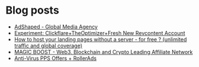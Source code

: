 # Blog posts
<!-- BLOG-POST-LIST:START -->
- [AdShaped - Global Media Agency](https://afflift.com/f/threads/adshaped-global-media-agency.7136/)
- [Experiment: Clickflare+TheOptimizer+Fresh New Revcontent Account](https://afflift.com/f/threads/experiment-clickflare-theoptimizer-fresh-new-revcontent-account.10545/)
- [How to host your landing pages without a server - for free ? &lpar;unlimited traffic and global coverage&rpar;](https://afflift.com/f/threads/how-to-host-your-landing-pages-without-a-server-for-free-unlimited-traffic-and-global-coverage.10527/)
- [MAGIC BOOST - Web3, Blockchain and Crypto Leading Affiliate Network](https://afflift.com/f/threads/magic-boost-web3-blockchain-and-crypto-leading-affiliate-network.10508/)
- [Anti-Virus PPS Offers + RollerAds](https://afflift.com/f/threads/anti-virus-pps-offers-rollerads.10213/)
<!-- BLOG-POST-LIST:END -->
